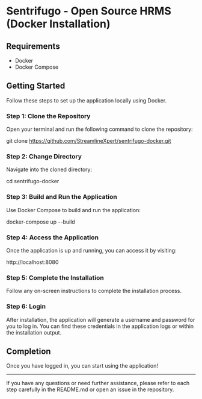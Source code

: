 # Sentrifugo - Open Source HRMS (Docker Installation)

## Requirements

- Docker
- Docker Compose

## Getting Started

Follow these steps to set up the application locally using Docker.

### Step 1: Clone the Repository

Open your terminal and run the following command to clone the repository:

git clone https://github.com/StreamlineXpert/sentrifugo-docker.git

### Step 2: Change Directory

Navigate into the cloned directory:

cd sentrifugo-docker

### Step 3: Build and Run the Application

Use Docker Compose to build and run the application:

docker-compose up --build

### Step 4: Access the Application

Once the application is up and running, you can access it by visiting:

http://localhost:8080

### Step 5: Complete the Installation

Follow any on-screen instructions to complete the installation process.

### Step 6: Login

After installation, the application will generate a username and password for you to log in. You can find these credentials in the application logs or within the installation output.

## Completion

Once you have logged in, you can start using the application!

---

If you have any questions or need further assistance, please refer to each step carefully in the README.md or open an issue in the repository.